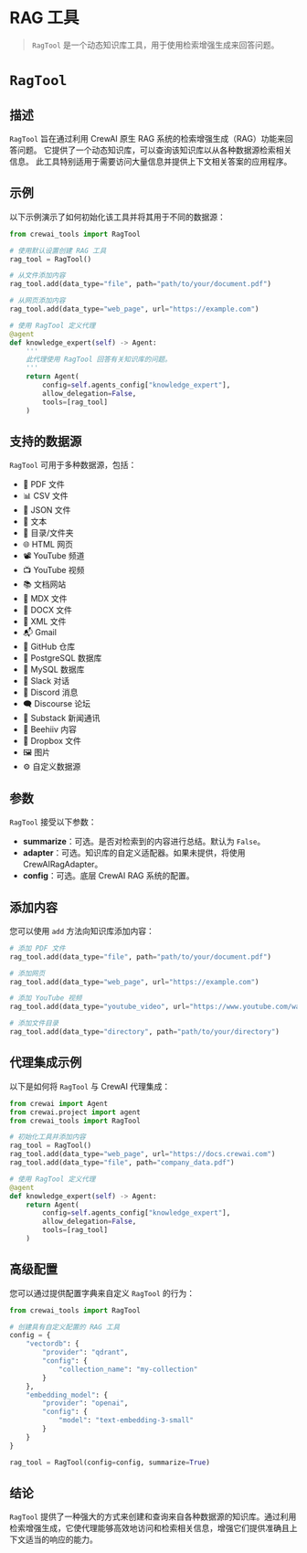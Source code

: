 # RAG 工具

> `RagTool` 是一个动态知识库工具，用于使用检索增强生成来回答问题。

# `RagTool`

## 描述

`RagTool` 旨在通过利用 CrewAI 原生 RAG 系统的检索增强生成（RAG）功能来回答问题。
它提供了一个动态知识库，可以查询该知识库以从各种数据源检索相关信息。
此工具特别适用于需要访问大量信息并提供上下文相关答案的应用程序。

## 示例

以下示例演示了如何初始化该工具并将其用于不同的数据源：

```python
from crewai_tools import RagTool

# 使用默认设置创建 RAG 工具
rag_tool = RagTool()

# 从文件添加内容
rag_tool.add(data_type="file", path="path/to/your/document.pdf")

# 从网页添加内容
rag_tool.add(data_type="web_page", url="https://example.com")

# 使用 RagTool 定义代理
@agent
def knowledge_expert(self) -> Agent:
    '''
    此代理使用 RagTool 回答有关知识库的问题。
    '''
    return Agent(
        config=self.agents_config["knowledge_expert"],
        allow_delegation=False,
        tools=[rag_tool]
    )
```

## 支持的数据源

`RagTool` 可用于多种数据源，包括：

* 📰 PDF 文件
* 📊 CSV 文件
* 📃 JSON 文件
* 📝 文本
* 📁 目录/文件夹
* 🌐 HTML 网页
* 📽️ YouTube 频道
* 📺 YouTube 视频
* 📚 文档网站
* 📝 MDX 文件
* 📄 DOCX 文件
* 🧾 XML 文件
* 📬 Gmail
* 📝 GitHub 仓库
* 🐘 PostgreSQL 数据库
* 🐬 MySQL 数据库
* 🤖 Slack 对话
* 💬 Discord 消息
* 🗨️ Discourse 论坛
* 📝 Substack 新闻通讯
* 🐝 Beehiiv 内容
* 💾 Dropbox 文件
* 🖼️ 图片
* ⚙️ 自定义数据源

## 参数

`RagTool` 接受以下参数：

* **summarize**：可选。是否对检索到的内容进行总结。默认为 `False`。
* **adapter**：可选。知识库的自定义适配器。如果未提供，将使用 CrewAIRagAdapter。
* **config**：可选。底层 CrewAI RAG 系统的配置。

## 添加内容

您可以使用 `add` 方法向知识库添加内容：

```python
# 添加 PDF 文件
rag_tool.add(data_type="file", path="path/to/your/document.pdf")

# 添加网页
rag_tool.add(data_type="web_page", url="https://example.com")

# 添加 YouTube 视频
rag_tool.add(data_type="youtube_video", url="https://www.youtube.com/watch?v=VIDEO_ID")

# 添加文件目录
rag_tool.add(data_type="directory", path="path/to/your/directory")
```

## 代理集成示例

以下是如何将 `RagTool` 与 CrewAI 代理集成：

```python
from crewai import Agent
from crewai.project import agent
from crewai_tools import RagTool

# 初始化工具并添加内容
rag_tool = RagTool()
rag_tool.add(data_type="web_page", url="https://docs.crewai.com")
rag_tool.add(data_type="file", path="company_data.pdf")

# 使用 RagTool 定义代理
@agent
def knowledge_expert(self) -> Agent:
    return Agent(
        config=self.agents_config["knowledge_expert"],
        allow_delegation=False,
        tools=[rag_tool]
    )
```

## 高级配置

您可以通过提供配置字典来自定义 `RagTool` 的行为：

```python
from crewai_tools import RagTool

# 创建具有自定义配置的 RAG 工具
config = {
    "vectordb": {
        "provider": "qdrant",
        "config": {
            "collection_name": "my-collection"
        }
    },
    "embedding_model": {
        "provider": "openai",
        "config": {
            "model": "text-embedding-3-small"
        }
    }
}

rag_tool = RagTool(config=config, summarize=True)
```

## 结论

`RagTool` 提供了一种强大的方式来创建和查询来自各种数据源的知识库。通过利用检索增强生成，它使代理能够高效地访问和检索相关信息，增强它们提供准确且上下文适当的响应的能力。